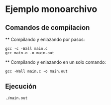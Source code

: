 # Ejemplo monoarchivo

## Comandos de compilacion

** Compilando y enlazando por pasos:

```
gcc -c -Wall main.c
gcc main.o -o main.out
```

** Compilando y enlazando en un solo comando:

```
gcc -Wall main.c -o main.out
```

## Ejecución

```
./main.out
```
